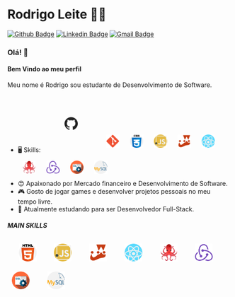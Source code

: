 # Rodrigo Leite 👩‍💻

[![Github Badge](https://img.shields.io/badge/-Github-000?style=flat-square&logo=Github&logoColor=white&link=https://github.com/Rods27)](https://github.com/Rods27)
[![Linkedin Badge](https://img.shields.io/badge/-LinkedIn-blue?style=flat-square&logo=Linkedin&logoColor=white&link=https://www.linkedin.com/in/daniele-perse/)](https://www.linkedin.com/in/rodrigoleite27/)
[![Gmail Badge](https://img.shields.io/badge/-Gmail-c14438?style=flat-square&logo=Gmail&logoColor=white&link=mailto:danieleperse3@gmail.com)](mailto:rods.leite27@gmail.com)

### Olá! 👋
#### Bem Vindo ao meu perfil 
Meu nome é Rodrigo sou estudante de Desenvolvimento de Software. 

 - 🖥️ Skills: <img src="./img/github.svg" width="30" height="30" style="margin: 50px" /> 
      <img src="./img/git.png" width="30" height="30" style="margin: 10px" />
      <img src="./img/css.svg" width="30" height="30" style="margin: 10px" />
      <img src="./img/javascript.svg" width="30" height="30" style="margin: 10px" />
      <img src="./img/jest.png" width="30" height="30" style="margin: 10px" />
      <img src="./img/react.svg" width="30" height="30" style="margin: 10px" />
      <img src="./img/rtl.png" width="30" height="30" style="margin: 10px" />
      <img src="./img/redux.png" width="30" height="30" style="margin: 10px" />
      <img src="./img/sql.svg" width="30" height="30" style="margin: 10px" />
      <img src="./img/mysql.svg" width="30" height="30" style="margin: 10px" />
 - 😍 Apaixonado por Mercado financeiro e Desenvolvimento de Software.
 - 🎮 Gosto de jogar games e desenvolver projetos pessoais no meu tempo livre.
 - 📘 Atualmente estudando para ser Desenvolvedor Full-Stack.
 
 
##### MAIN SKILLS

<div>

&nbsp;&nbsp;&nbsp;
<img src="./img/html.svg" width="40" height="40" style="margin: 10px" />
&nbsp;&nbsp;&nbsp;
<img src="./img/javascript.svg" width="40" height="40" style="margin: 10px" />
&nbsp;&nbsp;&nbsp;
<img src="./img/jest.png" width="40" height="40" style="margin: 10px" />
&nbsp;&nbsp;&nbsp;
<img src="./img/react.svg" width="40" height="40" style="margin: 10px" />
&nbsp;&nbsp;&nbsp;
<img src="./img/rtl.png" width="40" height="40" style="margin: 10px" />
&nbsp;&nbsp;&nbsp;
<img src="./img/redux.png" width="40" height="40" style="margin: 10px" />
&nbsp;&nbsp;&nbsp;
<img src="./img/sql.svg" width="40" height="40" style="margin: 10px" />
&nbsp;&nbsp;&nbsp;
<img src="./img/mysql.svg" width="40" height="40" style="margin: 10px"/>
</div>
